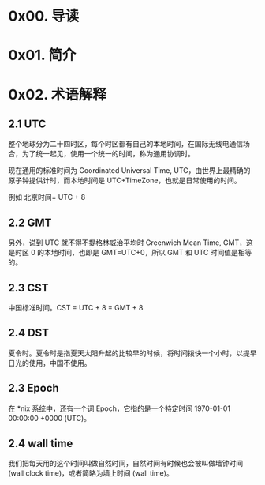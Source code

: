 # 0x00. 导读

# 0x01. 简介

# 0x02. 术语解释

## 2.1 UTC

整个地球分为二十四时区，每个时区都有自己的本地时间，在国际无线电通信场合，为了统一起见，使用一个统一的时间，称为通用协调时。

现在通用的标准时间为 Coordinated Universal Time, UTC，由世界上最精确的原子钟提供计时，而本地时间是 UTC+TimeZone，也就是日常使用的时间。

例如 北京时间= UTC + 8

## 2.2 GMT

另外，说到 UTC 就不得不提格林威治平均时 Greenwich Mean Time, GMT，这是时区 0 的本地时间，也即是 GMT=UTC+0，所以 GMT 和 UTC 时间值是相等的。

## 2.3 CST

中国标准时间。CST = UTC + 8 = GMT + 8

## 2.4 DST

夏令时。夏令时是指夏天太阳升起的比较早的时候，将时间拨快一个小时，以提早日光的使用，中国不使用。

## 2.3 Epoch

在 *nix 系统中，还有一个词 Epoch，它指的是一个特定时间 1970-01-01 00:00:00 +0000 (UTC)。

## 2.4 wall time

我们把每天用的这个时间叫做自然时间，自然时间有时候也会被叫做墙钟时间 (wall clock time)，或者简略为墙上时间 (wall time)。

